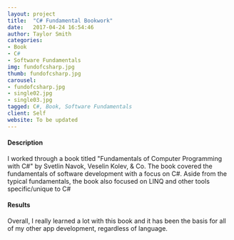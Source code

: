 ```yaml
---
layout: project
title:  "C# Fundamental Bookwork"
date:   2017-04-24 16:54:46
author: Taylor Smith
categories:
- Book
- C#
- Software Fundamentals
img: fundofcsharp.jpg
thumb: fundofcsharp.jpg
carousel:
- fundofcsharp.jpg
- single02.jpg
- single03.jpg
tagged: C#, Book, Software Fundamentals
client: Self
website: To be updated
---
```

#### Description
I worked through a book titled "Fundamentals of Computer Programming with C#" by Svetlin Navok, Veselin Kolev, & Co. The book covered the fundamentals of software development with a focus on C#. Aside from the typical fundamentals, the book also focused on LINQ and other tools specific/unique to C# 

#### Results
Overall, I really learned a lot with this book and it has been the basis for all of my other app development, regardless of language. 